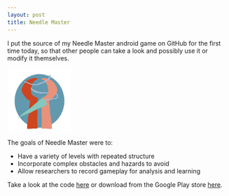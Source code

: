 ```yaml
---
layout: post
title: Needle Master
---
```


I put the source of my Needle Master android game on GitHub for the first time today, so that other people can take a look and possibly use it or modify it themselves.

![Needle Master logo](https://github.com/cpaxton/needlemaster/raw/master/app/src/main/res/drawable-xxhdpi/ic_launcher.png "Needle Master")

The goals of Needle Master were to:
  - Have a variety of levels with repeated structure
  - Incorporate complex obstacles and hazards to avoid
  - Allow researchers to record gameplay for analysis and learning

Take a look at the code [here](https://github.com/cpaxton/needlemaster) or download from the Google Play store [here](https://play.google.com/store/apps/details?id=edu.jhu.lcsr.needlemaster).
